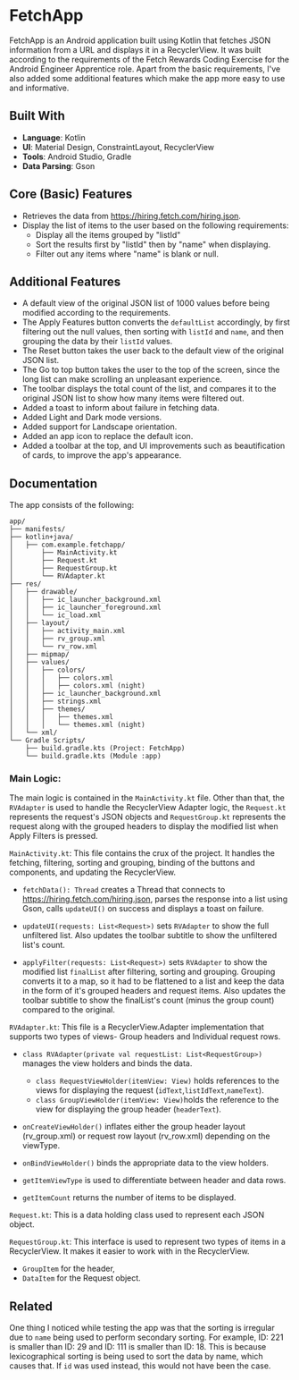 
# FetchApp 

FetchApp is an Android application built using Kotlin that fetches JSON information from a URL and displays it in a RecyclerView. It was built according to the requirements of the Fetch Rewards Coding Exercise for the Android Engineer Apprentice role. Apart from the basic requirements, I've also added some additional features which make the app more easy to use and informative.

##  Built With

- **Language**: Kotlin
- **UI**: Material Design, ConstraintLayout, RecyclerView
- **Tools**: Android Studio, Gradle
- **Data Parsing**: Gson





## Core (Basic) Features

- Retrieves the data from https://hiring.fetch.com/hiring.json.
- Display the list of items to the user based on the following requirements:
    - Display all the items grouped by "listId"
    - Sort the results first by "listId" then by "name" when displaying.
    - Filter out any items where "name" is blank or null.

## Additional Features
- A default view of the original JSON list of 1000 values before being modified according to the requirements.
- The Apply Features button converts the `defaultList` accordingly, by first filtering out the null values, then sorting with `listId` and `name`, and then grouping the data by their `listId` values.
- The Reset button takes the user back to the default view of the original JSON list.
- The Go to top button takes the user to the top of the screen, since the long list can make scrolling an unpleasant experience.
- The toolbar displays the total count of the list, and compares it to the original JSON list to show how many items were filtered out. 
- Added a toast to inform about failure in fetching data.
- Added Light and Dark mode versions.
- Added support for Landscape orientation.
- Added an app icon to replace the default icon. 
- Added a toolbar at the top, and UI improvements such as beautification of cards, to improve the app's appearance.




## Documentation

The app consists of the following:
```
app/
├── manifests/
├── kotlin+java/
│   ├── com.example.fetchapp/
│       ├── MainActivity.kt
│       ├── Request.kt
│       ├── RequestGroup.kt
│       └── RVAdapter.kt
├── res/
│   ├── drawable/
│   │   ├── ic_launcher_background.xml
│   │   ├── ic_launcher_foreground.xml
│   │   └── ic_load.xml
│   ├── layout/
│   │   ├── activity_main.xml
│   │   ├── rv_group.xml
│   │   └── rv_row.xml
│   ├── mipmap/
│   ├── values/
│   │   ├── colors/
│   │   │   ├── colors.xml
│   │   │   ├── colors.xml (night)
│   │   ├── ic_launcher_background.xml
│   │   ├── strings.xml
│   │   ├── themes/
│   │   │   ├── themes.xml
│   │   │   └── themes.xml (night)
│   └── xml/
└── Gradle Scripts/
    ├── build.gradle.kts (Project: FetchApp)
    └── build.gradle.kts (Module :app)
```

### Main Logic:

The main logic is contained in the `MainActivity.kt` file. Other than that, the `RVAdapter` is used to handle the RecyclerView Adapter logic, the `Request.kt` represents the request's JSON objects and `RequestGroup.kt` represents the request along with the grouped headers to display the modified list when Apply Filters is pressed.

`MainActivity.kt`:
This file contains the crux of the project. It handles the fetching, filtering, sorting and grouping, binding of the buttons and components, and updating the RecyclerView.

- `fetchData(): Thread` creates a Thread that connects to https://hiring.fetch.com/hiring.json, parses the response into a list using Gson, calls `updateUI()` on success and displays a toast on failure.

- `updateUI(requests: List<Request>)` sets `RVAdapter` to show the full unfiltered list. Also updates the toolbar subtitle to show the unfiltered list's count.

- `applyFilter(requests: List<Request>)` sets `RVAdapter` to show the modified list `finalList` after filtering, sorting and grouping. Grouping converts it to a map, so it had to be flattened to a list and keep the data in the form of it's grouped headers and request items. Also updates the toolbar subtitle to show the finalList's count (minus the group count) compared to the original.

`RVAdapter.kt`: 
This file is a RecyclerView.Adapter implementation that supports two types of views- Group headers and Individual request rows.

- `class RVAdapter(private val requestList: List<RequestGroup>)` manages the view holders and binds the data.
    - `class RequestViewHolder(itemView: View)` holds references to the views for displaying the request (`idText`,`listIdText`,`nameText`).
    - `class GroupViewHolder(itemView: View)`holds the reference to the view for displaying the group header (`headerText`).

- `onCreateViewHolder()` inflates either the group header layout (rv_group.xml) or request row layout (rv_row.xml) depending on the viewType.
- `onBindViewHolder()` binds the appropriate data to the view holders.
- `getItemViewType` is used to differentiate between header and data rows.
- `getItemCount` returns the number of items to be displayed.

`Request.kt`:
This is a data holding class used to represent each JSON object.

`RequestGroup.kt`:
This interface is used to represent two types of items in a RecyclerView. It makes it easier to work with in the RecyclerView.
- `GroupItem` for the header, 
- `DataItem` for the Request object.














## Related

One thing I noticed while testing the app was that the sorting is irregular due to `name` being used to perform secondary sorting. For example, ID: 221 is smaller than ID: 29 and ID: 111 is smaller than ID: 18. This is because lexicographical sorting is being used to sort the data by name, which causes that. If `id` was used instead, this would not have been the case.

